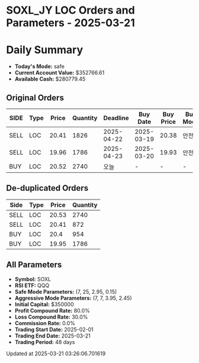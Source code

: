 # SOXL_JY LOC Orders and Parameters - 2025-03-21

# Daily Summary

- **Today's Mode:** safe
- **Current Account Value:** $352766.61
- **Available Cash:** $280779.45

## Original Orders

| SIDE | Type | Price | Quantity | Deadline | Buy Date | Buy Price | Buy Mode |
|------|------|-------|----------|----------|----------|-----------|----------|
| SELL | LOC | 20.41 | 1826 | 2025-04-22 | 2025-03-19 | 20.38 | 안전 |
| SELL | LOC | 19.96 | 1786 | 2025-04-23 | 2025-03-20 | 19.93 | 안전 |
| BUY | LOC | 20.52 | 2740 | 오늘 | - | - | - |

## De-duplicated Orders

| Side | Type | Price | Quantity |
|------|------|-------|----------|
| SELL | LOC | 20.53 | 2740 |
| SELL | LOC | 20.41 | 872 |
| BUY | LOC | 20.4 | 954 |
| BUY | LOC | 19.95 | 1786 |

## All Parameters

- **Symbol:** SOXL
- **RSI ETF:** QQQ
- **Safe Mode Parameters:** (7, 25, 2.95, 0.15)
- **Aggressive Mode Parameters:** (7, 7, 3.95, 2.45)
- **Initial Capital:** $350000
- **Profit Compound Rate:** 80.0%
- **Loss Compound Rate:** 30.0%
- **Commission Rate:** 0.0%
- **Trading Start Date:** 2025-02-01
- **Trading End Date:** 2025-03-21
- **Trading Period:** 48 days

Updated at 2025-03-21 03:26:06.701619
